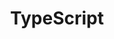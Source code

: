 ---
layout: series
title: TypeScript
excerpt: "TypeScript Series: Language Handbook"
modified: 2019-06-15T17:00:00-00:00
categories: series
tags: [TypeScript, JavaScript]
image:
  feature: /images/so-simple-sample-image-6.jpg
comments: true
share: true
series:
  - title: Language Overview
    url: /articles/typescript/
    excerpt: "TypeScript is a superset of JavaScript which primarily provides optional static typing, classes and interfaces."
    tags: [TypeScript, Webpack, JavaScript]
    image:
        vendor: gstatic
        feature: /prettyearth/assets/full/5508.jpg
        credit: Google Earth
        creditlink: https://earthview.withgoogle.com/dronten-netherlands-5508
  - title: Setup with Node.js
    url: /articles/typescript-setup-with-nodejs/
    excerpt: "How to setup a Node.js Application with TypeScript language?"
    tags: [TypeScript, JavaScript]
    image:
        vendor: twitter
        feature: /media/DUzbaI1W0AAcb1X.jpg:large
        credit: Nat Geo Photography‏
        creditlink: https://twitter.com/NatGeoPhotos
  - title: Modules
    url: /articles/typescript-modules/
    excerpt: "Starting with ECMAScript 2015, JavaScript has a concept of modules. TypeScript shares this concept."
    tags: [TypeScript, JavaScript]
    image:
        vendor: twitter
        feature: /media/DVnLLn6VQAAIrjZ.jpg:large
        credit: Nat Geo Photography‏
        creditlink: https://twitter.com/NatGeoPhotos/status/962023398489468928
  - title: Decorators
    url: /articles/typescript-decorators/
    excerpt: "Decorators provide a way to add both annotations and a meta-programming syntax for class declarations and members."
    tags: [TypeScript, JavaScript]
    image:
      vendor: twitter
      feature: /media/D8T4Tw5U0AAQGGt.jpg:large
      credit: Nat Geo Photography‏
      creditlink: https://twitter.com/NatGeoPhotos/status/1136306026272231425
---